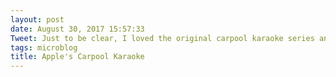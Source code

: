 ```yaml
---
layout: post
date: August 30, 2017 15:57:33
Tweet: Just to be clear, I loved the original carpool karaoke series and the new stuff looks like fun.
tags: microblog
title: Apple's Carpool Karaoke
---
```



